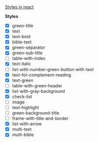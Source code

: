 [Styles in react](https://github.com/JoaoEmanuell/fundamentos-plus-web/blob/a45ba74b4e5df7c5cdf4b4132cd8cd627aade6b3/src/components/body/Lesson/pageStyles/PageStyle.tsx)

**Styles**

- [x] green-title
- [x] text
- [x] text-bold
- [x] bible-text
- [x] green-separator
- [x] green-sub-title
- [ ] table-with-index
- [x] text-italic
- [ ] list-with-number-green-button-with-text
- [x] text-for-complement-reading
- [x] text-green
- [ ] table-with-green-header
- [x] list-with-gray-background
- [x] check-list
- [ ] image
- [ ] text-highlight
- [ ] green-background-title
- [ ] frame-with-title-and-border
- [x] list-with-arrow
- [x] multi-text
- [x] multi-bible